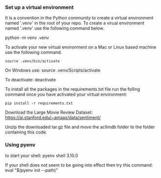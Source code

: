 
### Set up a virtual environment

It is a convention in the Python community to create a virtual environment named '.venv' in the root of your repo.
To create a virual environment named '.venv' use the following command below. 

python -m venv .venv

To activate your new virtual environment on a Mac or Linux based machine use the following command.

    source .venv/bin/activate

On Windows use:
    source .venv/Scripts/activate

To deactivate:
    deactivate

To install all the packages in the requirements.txt file run the folling command once you have activated your virtual environment:

    pip install -r requirements.txt

Download the Large Movie Review Dataset:
    https://ai.stanford.edu/~amaas/data/sentiment/


Unzip the downloaded tar.gz file and move the aclImdb folder to the folder containing this code.

### Using pyenv
to start your shell:
    pyenv shell 3.10.0

If your shell does not seem to be going into effect then try this command:
    eval "$(pyenv init --path)"
